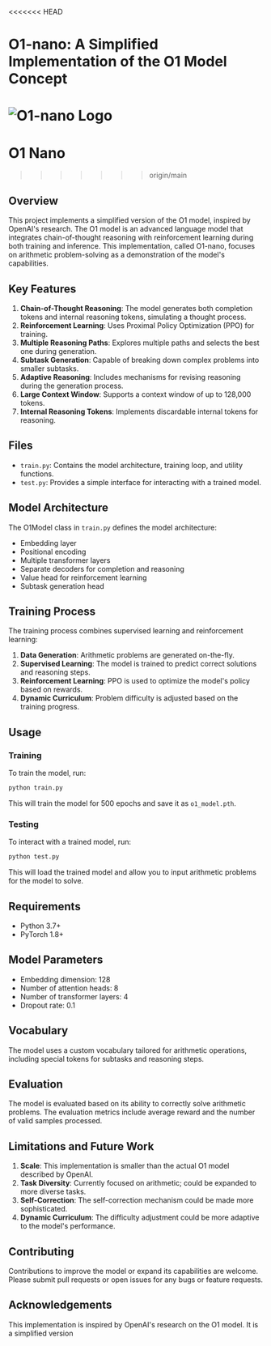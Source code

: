 <<<<<<< HEAD
# O1-nano: A Simplified Implementation of the O1 Model Concept

![O1-nano Logo](o1-nano-logo.webp)
=======
# O1 Nano
>>>>>>> origin/main

## Overview

This project implements a simplified version of the O1 model, inspired by OpenAI's research. The O1 model is an advanced language model that integrates chain-of-thought reasoning with reinforcement learning during both training and inference. This implementation, called O1-nano, focuses on arithmetic problem-solving as a demonstration of the model's capabilities.

## Key Features

1. **Chain-of-Thought Reasoning**: The model generates both completion tokens and internal reasoning tokens, simulating a thought process.
2. **Reinforcement Learning**: Uses Proximal Policy Optimization (PPO) for training.
3. **Multiple Reasoning Paths**: Explores multiple paths and selects the best one during generation.
4. **Subtask Generation**: Capable of breaking down complex problems into smaller subtasks.
5. **Adaptive Reasoning**: Includes mechanisms for revising reasoning during the generation process.
6. **Large Context Window**: Supports a context window of up to 128,000 tokens.
7. **Internal Reasoning Tokens**: Implements discardable internal tokens for reasoning.

## Files

- `train.py`: Contains the model architecture, training loop, and utility functions.
- `test.py`: Provides a simple interface for interacting with a trained model.

## Model Architecture

The O1Model class in `train.py` defines the model architecture:

- Embedding layer
- Positional encoding
- Multiple transformer layers
- Separate decoders for completion and reasoning
- Value head for reinforcement learning
- Subtask generation head

## Training Process

The training process combines supervised learning and reinforcement learning:

1. **Data Generation**: Arithmetic problems are generated on-the-fly.
2. **Supervised Learning**: The model is trained to predict correct solutions and reasoning steps.
3. **Reinforcement Learning**: PPO is used to optimize the model's policy based on rewards.
4. **Dynamic Curriculum**: Problem difficulty is adjusted based on the training progress.

## Usage

### Training

To train the model, run:

```bash
python train.py
```

This will train the model for 500 epochs and save it as `o1_model.pth`.

### Testing

To interact with a trained model, run:

```bash
python test.py
```

This will load the trained model and allow you to input arithmetic problems for the model to solve.

## Requirements

- Python 3.7+
- PyTorch 1.8+

## Model Parameters

- Embedding dimension: 128
- Number of attention heads: 8
- Number of transformer layers: 4
- Dropout rate: 0.1

## Vocabulary

The model uses a custom vocabulary tailored for arithmetic operations, including special tokens for subtasks and reasoning steps.

## Evaluation

The model is evaluated based on its ability to correctly solve arithmetic problems. The evaluation metrics include average reward and the number of valid samples processed.

## Limitations and Future Work

1. **Scale**: This implementation is smaller than the actual O1 model described by OpenAI.
2. **Task Diversity**: Currently focused on arithmetic; could be expanded to more diverse tasks.
3. **Self-Correction**: The self-correction mechanism could be made more sophisticated.
4. **Dynamic Curriculum**: The difficulty adjustment could be more adaptive to the model's performance.

## Contributing

Contributions to improve the model or expand its capabilities are welcome. Please submit pull requests or open issues for any bugs or feature requests.

## Acknowledgements

This implementation is inspired by OpenAI's research on the O1 model. It is a simplified version 
